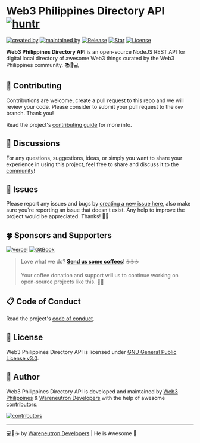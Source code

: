 # Web3 Philippines Directory API [![huntr](https://cdn.huntr.dev/huntr_security_badge_mono.svg)](https://huntr.dev)

[![created by](https://img.shields.io/badge/created%20by-Web3%20Philippines-purple.svg?longCache=true&style=flat-square)](https://web3philippines.org) [![maintained by](https://img.shields.io/badge/maintained%20by-Wareneutron%20Developers-blue.svg?longCache=true&style=flat-square)](https://wareneutron.com) [![Release](https://img.shields.io/github/release/wareneutron/web3phl-api.svg?style=flat-square)](https://github.com/wareneutron/web3phl-api/releases) [![Star](https://img.shields.io/github/stars/wareneutron/web3phl-api.svg?style=flat-square)](https://github.com/wareneutron/web3phl-api/stargazers) [![License](https://img.shields.io/github/license/wareneutron/web3phl-api.svg?style=flat-square)](https://github.com/wareneutron/web3phl-api/blob/main/LICENSE)

**Web3 Philippines Directory API** is an open-source NodeJS REST API for digital local directory of awesome Web3 things curated by the Web3 Philippines community. 📚💜💻

## 🎯 Contributing

Contributions are welcome, create a pull request to this repo and we will review your code. Please consider to submit your pull request to the ```dev``` branch. Thank you!

Read the project's [contributing guide](./CONTRIBUTING.md) for more info.

## 💬 Discussions

For any questions, suggestions, ideas, or simply you want to share your experience in using this project, feel free to share and discuss it to the [community](https://github.com/wareneutron/web3phl-api/discussions)!

## 🐛 Issues

Please report any issues and bugs by [creating a new issue here](https://github.com/wareneutron/web3phl-api/issues/new/choose), also make sure you're reporting an issue that doesn't exist. Any help to improve the project would be appreciated. Thanks! 🙏✨

## 🍀 Sponsors and Supporters

[![Vercel](https://img.shields.io/badge/Vercel-%23000.svg?&style=for-the-badge&logo=vercel&logoColor=white)](https://vercel.com) [![GitBook](https://img.shields.io/badge/GitBook-%233884FF.svg?&style=for-the-badge&logo=gitbook&logoColor=white)](https://gitbook.io)

> Love what we do? **[Send us some coffees](https://buymeacoff.ee/wareneutron)**! ☕☕☕
>
> Your coffee donation and support will us to continue working on open-source projects like this. 🙏😇

## 📋 Code of Conduct

Read the project's [code of conduct](./CODE_OF_CONDUCT.md).

## 📃 License

Web3 Philippines Directory API is licensed under [GNU General Public License v3.0](https://opensource.org/licenses/GPL-3.0).

## 📝 Author

Web3 Philippines Directory API is developed and maintained by [Web3 Philippines](https://web3philippines.org) & [Wareneutron Developers](https://wareneutron.com) with the help of awesome [contributors](https://github.com/wareneutron/web3phl-api/graphs/contributors).

[![contributors](https://contrib.rocks/image?repo=web3phl/directory)](https://github.com/wareneutron/web3phl-api/graphs/contributors)

---

💻💖☕ by [Wareneutron Developers](https://wareneutron.com) | He is Awesome 🙏
